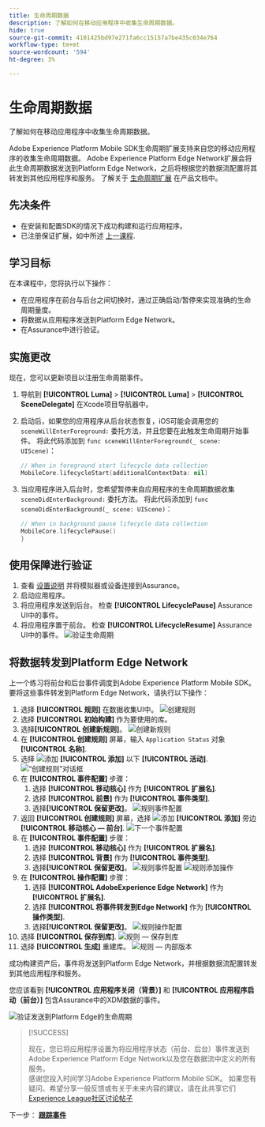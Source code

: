 ```yaml
---
title: 生命周期数据
description: 了解如何在移动应用程序中收集生命周期数据。
hide: true
source-git-commit: 4101425bd97e271fa6cc15157a7be435c034e764
workflow-type: tm+mt
source-wordcount: '594'
ht-degree: 3%

---
```


# 生命周期数据

了解如何在移动应用程序中收集生命周期数据。

Adobe Experience Platform Mobile SDK生命周期扩展支持来自您的移动应用程序的收集生命周期数据。 Adobe Experience Platform Edge Network扩展会将此生命周期数据发送到Platform Edge Network，之后将根据您的数据流配置将其转发到其他应用程序和服务。 了解关于 [生命周期扩展](https://developer.adobe.com/client-sdks/documentation/lifecycle-for-edge-network/) 在产品文档中。


## 先决条件

* 在安装和配置SDK的情况下成功构建和运行应用程序。
* 已注册保证扩展，如中所述 [上一课程](install-sdks.md).

## 学习目标

在本课程中，您将执行以下操作：

<!--
* Add lifecycle field group to the schema.
* -->
* 在应用程序在前台与后台之间切换时，通过正确启动/暂停来实现准确的生命周期量度。
* 将数据从应用程序发送到Platform Edge Network。
* 在Assurance中进行验证。

<!--
## Add lifecycle field group to schema

The Consumer Experience Event field group you added in the [previous lesson](create-schema.md) already contains the lifecycle fields, so you can skip this step. If you don't use Consumer Experience Event field group in your own app, you can add the lifecycle fields by doing the following:

1. Navigate to the schema interface as described in the [previous lesson](create-schema.md).
1. Open the **Luma Mobile App Event Schema** schema and select **[!UICONTROL Add]** next to Field groups.
    ![select add](assets/lifecycle-add.png)
1. In the search bar, enter "lifecycle".
1. Select the checkbox next to **[!UICONTROL AEP Mobile Lifecycle Details]**.
1. Select **[!UICONTROL Add field groups]**.
    ![add field group](assets/lifecycle-lifecycle-field-group.png)
1. Select **[!UICONTROL Save]**.
    ![save](assets/lifecycle-lifecycle-save.png)
-->

## 实施更改

现在，您可以更新项目以注册生命周期事件。

1. 导航到 **[!UICONTROL Luma]** > **[!UICONTROL Luma]** > **[!UICONTROL SceneDelegate]** 在Xcode项目导航器中。

1. 启动后，如果您的应用程序从后台状态恢复，iOS可能会调用您的 `sceneWillEnterForeground:` 委托方法，并且您要在此触发生命周期开始事件。 将此代码添加到 `func sceneWillEnterForeground(_ scene: UIScene)`：

   ```swift
   // When in foreground start lifecycle data collection
   MobileCore.lifecycleStart(additionalContextData: nil)
   ```

1. 当应用程序进入后台时，您希望暂停来自应用程序的生命周期数据收集 `sceneDidEnterBackground:` 委托方法。 将此代码添加到  `func sceneDidEnterBackground(_ scene: UIScene)`：

   ```swift
   // When in background pause lifecycle data collection
   MobileCore.lifecyclePause()
   }
   ```

## 使用保障进行验证

1. 查看 [设置说明](assurance.md) 并将模拟器或设备连接到Assurance。
1. 启动应用程序。
1. 将应用程序发送到后台。 检查 **[!UICONTROL LifecyclePause]** Assurance UI中的事件。
1. 将应用程序置于前台。 检查 **[!UICONTROL LifecycleResume]** Assurance UI中的事件。
   ![验证生命周期](assets/lifecycle-lifecycle-assurance.png)


## 将数据转发到Platform Edge Network

上一个练习将前台和后台事件调度到Adobe Experience Platform Mobile SDK。 要将这些事件转发到Platform Edge Network，请执行以下操作：

1. 选择 **[!UICONTROL 规则]** 在数据收集UI中。
   ![创建规则](assets/rule-create.png)
1. 选择 **[!UICONTROL 初始构建]** 作为要使用的库。
1. 选择&#x200B;**[!UICONTROL 创建新规则]**。
   ![创建新规则](assets/rules-create-new.png)
1. 在 **[!UICONTROL 创建规则]** 屏幕，输入 `Application Status` 对象 **[!UICONTROL 名称]**.
1. 选择 ![添加](https://spectrum.adobe.com/static/icons/workflow_18/Smock_AddCircle_18_N.svg) **[!UICONTROL 添加]** 以下 **[!UICONTROL 活动]**.
   ![“创建规则”对话框](assets/rule-create-name.png)
1. 在 **[!UICONTROL 事件配置]** 步骤：
   1. 选择 **[!UICONTROL 移动核心]** 作为 **[!UICONTROL 扩展名]**.
   1. 选择 **[!UICONTROL 前景]** 作为 **[!UICONTROL 事件类型]**.
   1. 选择&#x200B;**[!UICONTROL 保留更改]**。
      ![规则事件配置](assets/rule-event-configuration.png)
1. 返回 **[!UICONTROL 创建规则]** 屏幕，选择 ![添加](https://spectrum.adobe.com/static/icons/workflow_18/Smock_AddCircle_18_N.svg) **[!UICONTROL 添加]** 旁边 **[!UICONTROL 移动核心 — 前台]**.
   ![下一个事件配置](assets/rule-event-configuration-next.png)
1. 在 **[!UICONTROL 事件配置]** 步骤：
   1. 选择 **[!UICONTROL 移动核心]** 作为 **[!UICONTROL 扩展名]**.
   1. 选择 **[!UICONTROL 背景]** 作为 **[!UICONTROL 事件类型]**.
   1. 选择&#x200B;**[!UICONTROL 保留更改]**。
      ![规则事件配置](assets/rule-event-configuration-background.png)
      ![规则添加操作](assets/rule-action-button.png)
1. 在 **[!UICONTROL 操作配置]** 步骤：
   1. 选择 **[!UICONTROL AdobeExperience Edge Network]** 作为 **[!UICONTROL 扩展名]**.
   1. 选择 **[!UICONTROL 将事件转发到Edge Network]** 作为 **[!UICONTROL 操作类型]**.
   1. 选择&#x200B;**[!UICONTROL 保留更改]**。
      ![规则操作配置](assets/rule-action-configuration.png)
1. 选择 **[!UICONTROL 保存到库]**.
   ![规则 — 保存到库](assets/rule-save-to-library.png)
1. 选择 **[!UICONTROL 生成]** 重建库。
   ![规则 — 内部版本](assets/rule-build.png)

成功构建资产后，事件将发送到Platform Edge Network，并根据数据流配置转发到其他应用程序和服务。

您应该看到 **[!UICONTROL 应用程序关闭（背景）]** 和 **[!UICONTROL 应用程序启动（前台）]** 包含Assurance中的XDM数据的事件。

![验证发送到Platform Edge的生命周期](assets/lifecycle-edge-assurance.png)

>[!SUCCESS]
>
>现在，您已将应用程序设置为将应用程序状态（前台、后台）事件发送到Adobe Experience Platform Edge Network以及您在数据流中定义的所有服务。<br>感谢您投入时间学习Adobe Experience Platform Mobile SDK。 如果您有疑问、希望分享一般反馈或有关于未来内容的建议，请在此共享它们 [Experience League社区讨论帖子](https://experienceleaguecommunities.adobe.com/t5/adobe-experience-platform-launch/tutorial-discussion-implement-adobe-experience-cloud-in-mobile/td-p/443796)

下一步： **[跟踪事件](events.md)**
